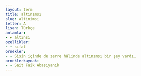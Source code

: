 ```yaml
---
layout: term
title: altınımsı
slug: altinimsi
letter: A
lisan: Türkçe
anlamlar:
- ► altınsı
ozellikler:
- - sıfat
ornekler:
- - Sisin içinde de zerre hâlinde altınımsı bir şey vardı…
orneklerkaynak:
- - Sait Faik Abasıyanık
---
```

